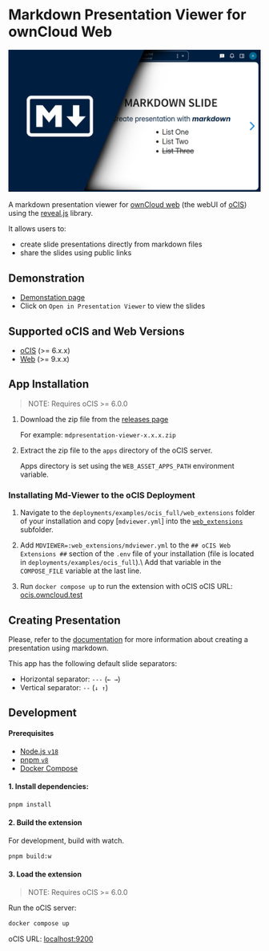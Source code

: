 # Markdown Presentation Viewer for ownCloud Web

![cover photo](./images/cover-large.png)

A markdown presentation viewer for [ownCloud web](https://github.com/owncloud/web/) (the webUI of [oCIS](https://github.com/owncloud/ocis/)) using the [reveal.js](https://revealjs.com/) library.

It allows users to:

- create slide presentations directly from markdown files
- share the slides using public links

## Demonstration

- [Demonstation page](https://ocis.in-nepal.de/com.github.jankaritech.mdpresentation-viewer/public/phDIUqntYOMSfcE/presentation.md)
- Click on `Open in Presentation Viewer` to view the slides

## Supported oCIS and Web Versions

- [oCIS](https://github.com/owncloud/ocis) (>= 6.x.x)
- [Web](https://nodejs.org/en/) (>= 9.x.x)

## App Installation

> NOTE: Requires oCIS >= 6.0.0

1. Download the zip file from the [releases page](https://github.com/JankariTech/web-app-presentation-viewer/releases)

   For example: `mdpresentation-viewer-x.x.x.zip`

2. Extract the zip file to the `apps` directory of the oCIS server.

   Apps directory is set using the `WEB_ASSET_APPS_PATH` environment variable.

### Installating Md-Viewer to the oCIS Deployment

1. Navigate to the `deployments/examples/ocis_full/web_extensions` folder of your installation and copy [`mdviewer.yml`] into the [`web_extensions`](https://github.com/owncloud/ocis/tree/master/deployments/examples/ocis_full/web_extensions) subfolder.

2. Add `MDVIEWER=:web_extensions/mdviewer.yml` to the `## oCIS Web Extensions ##` section of the `.env` file of your installation (file is located in `deployments/examples/ocis_full`).\ Add that variable in the `COMPOSE_FILE` variable at the last line.
3. Run `docker compose up` to run the extension with oCIS
  oCIS URL: [ocis.owncloud.test](https://ocis.owncloud.test)

## Creating Presentation

Please, refer to the [documentation](https://revealjs.com/markdown/) for more information about creating a presentation using markdown.

This app has the following default slide separators:

- Horizontal separator: `---` (`← →`)
- Vertical separator: `--` (`↓ ↑`)

## Development

#### Prerequisites

- [Node.js `v18`](https://nodejs.org/en/)
- [pnpm `v8`](https://pnpm.io/)
- [Docker Compose](https://docs.docker.com/compose/)

#### 1. Install dependencies:

```bash
pnpm install
```

#### 2. Build the extension

For development, build with watch.

```bash
pnpm build:w
```

#### 3. Load the extension

> NOTE: Requires oCIS >= 6.0.0

Run the oCIS server:

```bash
docker compose up
```

oCIS URL: [localhost:9200](https://localhost:9200)
